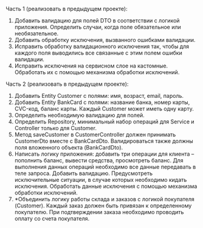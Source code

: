 Часть 1 (реализовать в предыдущем проекте):
1.	Добавить валидацию для полей DTO в соответствии с логикой приложения. Определить случаи, когда поле обязательное или необязательное.
2.	Добавить обработку исключения, вызванного ошибками валидации.
3.	Исправить обработку валидационного исключения так, чтобы для каждого поля выводились все связанные с этим полем ошибки валидации.
4.	Исправить исключения на сервисном слое на кастомные. Обработать их с помощью механизма обработки исключений.

Часть 2 (реализовать в предыдущем проекте):
1.	Добавить Entity Customer с полями: имя, возраст, email, пароль.
2.	Добавить Entity BankCard с полями: название банка, номер карты, CVC-код, баланс карты. Каждый Customer может иметь одну карту.
3.	Определить необходимую валидацию для полей.
4.	Определить Repository, минимальный набор операций для Service и Controller только для Customer.
5.	Метод saveCustomer в CustomerController должен принимать CustomerDto вместе с BankCardDto. Валидироваться также должны поля вложенного объекта (BankCardDto).
6.	Написать логику приложения: добавить три операции для клиента – пополнить баланс, вывести средства, просмотреть баланс. Для выполнения данных операций необходимо все данные передавать в теле запроса. Добавить валидацию. Предусмотреть исключительные ситуации, в случае которых необходимо кидать исключения. Обработать данные исключения с помощью механизма обработки исключений.
7.	*Объединить логику работы склада и заказов с логикой покупателя (Customer). Каждый заказ должен быть привязан к определенному покупателю. При подтверждении заказа необходимо проводить оплату со счета покупателя.
